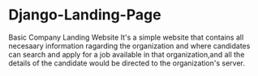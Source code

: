 # Django-Landing-Page
Basic Company Landing Website
It's a simple website that contains all necesaary information ragarding the organization 
and where candidates can search and apply for a job available in that organization,and 
all the details of the  candidate would be directed to the organization's server.
